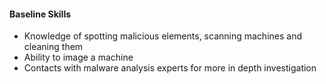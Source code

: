 
#### Baseline Skills

* Knowledge of spotting malicious elements, scanning machines and cleaning them
* Ability to image a machine
* Contacts with malware analysis experts for more in depth investigation

